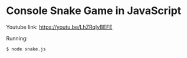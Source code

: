 
# Console Snake Game in JavaScript

Youtube link: https://youtu.be/LhZRqlyBEFE

Running:
```
$ node snake.js
```
